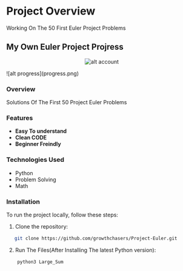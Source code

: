 # Project Overview

Working On The 50 First Euler Project Problems

## My Own Euler Project Projress

<p align="center">
    <img src="https://projecteuler.net/profile/yamilobt8.png" alt="alt account">
</p>
![alt progress](progress.png)

### Overview
Solutions Of The First 50 Project Euler Problems

### Features
- **Easy To understand**
- **Clean CODE**
- **Beginner Freindly**

### Technologies Used
- Python
- Problem Solving
- Math

### Installation
To run the project locally, follow these steps:
1. Clone the repository:  
```bash
   git clone https://github.com/growthchasers/Project-Euler.git
```
2. Run The Files(After Installing The latest Python version):  
```bash
    python3 Large_Sum
```
